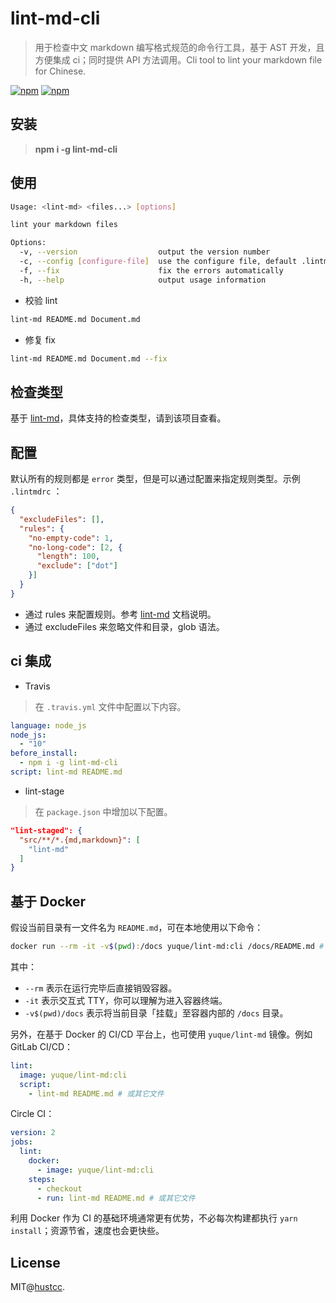 # lint-md-cli


> 用于检查中文 markdown 编写格式规范的命令行工具，基于 AST 开发，且方便集成 ci；同时提供 API 方法调用。Cli tool to lint your markdown file for Chinese.

[![npm](https://img.shields.io/npm/v/lint-md-cli.svg)](https://www.npmjs.com/package/lint-md-cli)
[![npm](https://img.shields.io/npm/dm/lint-md-cli.svg)](https://www.npmjs.com/package/lint-md-cli)



## 安装

> **npm i -g lint-md-cli**



## 使用

```bash
Usage: <lint-md> <files...> [options]

lint your markdown files

Options:
  -v, --version                  output the version number
  -c, --config [configure-file]  use the configure file, default .lintmdrc
  -f, --fix                      fix the errors automatically
  -h, --help                     output usage information
```


 - 校验 lint

```bash
lint-md README.md Document.md
```


 - 修复 fix

```bash
lint-md README.md Document.md --fix
```



## 检查类型

基于 [lint-md](https://github.com/hustcc/lint-md/tree/master/packages/lint-md)，具体支持的检查类型，请到该项目查看。



## 配置

默认所有的规则都是 `error` 类型，但是可以通过配置来指定规则类型。示例 `.lintmdrc` ：

```json
{
  "excludeFiles": [],
  "rules": {
    "no-empty-code": 1,
    "no-long-code": [2, {
      "length": 100,
      "exclude": ["dot"]
    }]
  }
}
```

 - 通过 rules 来配置规则。参考 [lint-md](https://github.com/hustcc/lint-md/tree/master/packages/lint-md) 文档说明。
 - 通过 excludeFiles 来忽略文件和目录，glob 语法。



## ci 集成

 -  Travis

> 在 `.travis.yml` 文件中配置以下内容。

```yml
language: node_js
node_js:
  - "10"
before_install:
  - npm i -g lint-md-cli
script: lint-md README.md
```

 -  lint-stage

> 在 `package.json` 中增加以下配置。

```json
"lint-staged": {
  "src/**/*.{md,markdown}": [
    "lint-md"
  ]
}
```



## 基于 Docker

假设当前目录有一文件名为 `README.md`，可在本地使用以下命令：

```bash
docker run --rm -it -v$(pwd):/docs yuque/lint-md:cli /docs/README.md # 也可直接带其它参数
```

其中：

- `--rm` 表示在运行完毕后直接销毁容器。
- `-it` 表示交互式 TTY，你可以理解为进入容器终端。
- `-v$(pwd)/docs` 表示将当前目录「挂载」至容器内部的 `/docs` 目录。

另外，在基于 Docker 的 CI/CD 平台上，也可使用 `yuque/lint-md` 镜像。例如 GitLab CI/CD：

```yml
lint:
  image: yuque/lint-md:cli
  script:
    - lint-md README.md # 或其它文件
```

Circle CI：

```yml
version: 2
jobs:
  lint:
    docker:
      - image: yuque/lint-md:cli
    steps:
      - checkout
      - run: lint-md README.md # 或其它文件
```

利用 Docker 作为 CI 的基础环境通常更有优势，不必每次构建都执行 `yarn install`；资源节省，速度也会更快些。




## License

MIT@[hustcc](https://github.com/hustcc).
